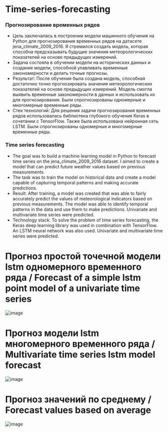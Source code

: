 # Time-series-forecasting
### Прогнозирование временных рядов
* Цель заключалась в построении модели машинного обучения на Python для прогнозирования временных рядов на датасете jena_climate_2009_2016. Я стремился создать модель, которая способна предсказывать будущие значения метеорологических показателей на основе предыдущих измерений.
* Задача состояла в обучении модели на исторических данных и создание модели, способной улавливать временные закономерности и делать точные прогнозы.
* Результат: После обучения была создана модель, способная достаточно точно прогнозировать значения метеорологических показателей на основе предыдущих измерений. Модель смогла выявить временные закономерности в данных и использовать их для прогнозирования. Были спрогнозированы одномерные и многомерные временные ряды.
* Стек технологий: Для решения задачи прогнозирования временных рядов использовалась библиотека глубокого обучения Keras в сочетании с TensorFlow. Также была использована нейронная сеть LSTM. Были спрогнозированы одномерные и многомерные временные ряды.

### Time series forecasting
* The goal was to build a machine learning model in Python to forecast time series on the jena_climate_2009_2016 dataset. I aimed to create a model that can predict future weather values based on previous measurements.
* The task was to train the model on historical data and create a model capable of capturing temporal patterns and making accurate predictions.
* Result: After training, a model was created that was able to fairly accurately predict the values of meteorological indicators based on previous measurements. The model was able to identify temporal patterns in the data and use them to make predictions. Univariate and multivariate time series were predicted.
* Technology stack: To solve the problem of time series forecasting, the Keras deep learning library was used in combination with TensorFlow. An LSTM neural network was also used. Univariate and multivariate time series were predicted.

# Прогноз простой точечной модели lstm одномерного временного ряда / Forecast of a simple lstm point model of a univariate time series
![image](https://github.com/ArtemAvgutin/Time_series_forecasting_jena/assets/131138862/1ae8372e-d4b9-4355-aed0-9e7f9c647bbc)

# Прогноз модели lstm многомерного временного ряда / Multivariate time series lstm model forecast
![image](https://github.com/ArtemAvgutin/Time_series_forecasting_jena/assets/131138862/55fd10e9-75ce-487b-bbd7-3e6a46b2652f)

# Прогноз значений по среднему / Forecast values based on average
![image](https://github.com/ArtemAvgutin/Time_series_forecasting_jena/assets/131138862/ea7c5474-4b74-48bc-a162-66aa98d9f9ef)
